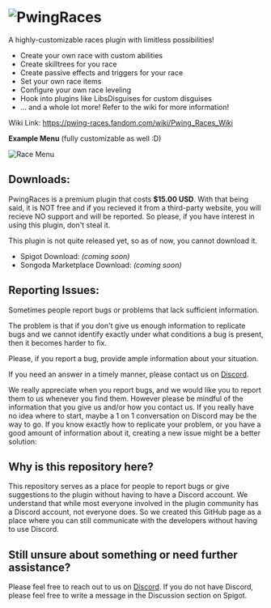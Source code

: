 ![PwingRaces](https://vignette.wikia.nocookie.net/pwing-races/images/0/09/Raceslogo.png/revision/latest/scale-to-width-down/603?cb=20190505212522, "PwingRaces")
==========

A highly-customizable races plugin with limitless possibilities!
* Create your own race with custom abilities
* Create skilltrees for you race
* Create passive effects and triggers for your race
* Set your own race items
* Configure your own race leveling
* Hook into plugins like LibsDisguises for custom disguises
* ... and a whole lot more! Refer to the wiki for more information!

Wiki Link: https://pwing-races.fandom.com/wiki/Pwing_Races_Wiki

**Example Menu** (fully customizable as well :D) 

![Race Menu](https://i.imgur.com/U9Prv3W.png)

Downloads:
---------
PwingRaces is a premium plugin that costs **$15.00 USD**. With that being said, it is NOT free and if you recieved it from a third-party
website, you will recieve NO support and will be reported. So please, if you have interest in using this plugin, don't steal it.

This plugin is not quite released yet, so as of now, you cannot download it. 

* Spigot Download: *(coming soon)*
* Songoda Marketplace Download: *(coming soon)*

Reporting Issues:
---------
Sometimes people report bugs or problems that lack sufficient information.


The problem is that if you don't give us enough information to 
replicate bugs and we cannot identify exactly under what conditions 
a bug is present, then it becomes harder to fix. 


Please, if you report a bug, provide ample information about your situation. 


If you need an answer in a timely manner, please contact us on [Discord](https://discord.gg/jn2GAjz).

We really appreciate when you report bugs, and we would like you to report them to us whenever you find them.
However please be mindful of the information that you give us and/or how you contact us. If you really have no 
idea where to start, maybe a 1 on 1 conversation on Discord may be the way to go. If you know exactly how to replicate your problem, or 
you have a good amount of information about it, creating a new issue might be a better solution:

Why is this repository here?
---------
This repository serves as a place for people to report bugs or give suggestions to the plugin without having to have a Discord account. 
We understand that while most everyone involved in the plugin community has a Discord account, not everyone does. So we created this
GitHub page as a place where you can still communicate with the developers without having to use Discord.

Still unsure about something or need further assistance?
---------
Please feel free to reach out to us on [Discord](https://discord.gg/jn2GAjz). If you do not have Discord, please feel free to write
a message in the Discussion section on Spigot. 
